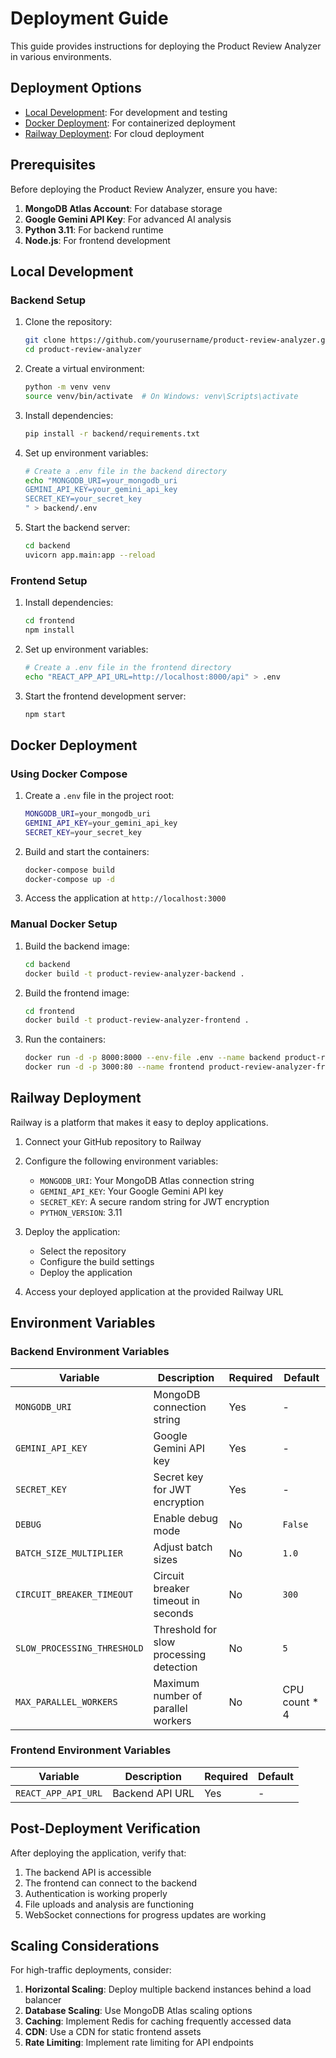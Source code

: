 # Deployment Guide

This guide provides instructions for deploying the Product Review Analyzer in various environments.

## Deployment Options

- [Local Development](#local-development): For development and testing
- [Docker Deployment](#docker-deployment): For containerized deployment
- [Railway Deployment](#railway-deployment): For cloud deployment

## Prerequisites

Before deploying the Product Review Analyzer, ensure you have:

1. **MongoDB Atlas Account**: For database storage
2. **Google Gemini API Key**: For advanced AI analysis
3. **Python 3.11**: For backend runtime
4. **Node.js**: For frontend development

## Local Development

### Backend Setup

1. Clone the repository:
   ```bash
   git clone https://github.com/yourusername/product-review-analyzer.git
   cd product-review-analyzer
   ```

2. Create a virtual environment:
   ```bash
   python -m venv venv
   source venv/bin/activate  # On Windows: venv\Scripts\activate
   ```

3. Install dependencies:
   ```bash
   pip install -r backend/requirements.txt
   ```

4. Set up environment variables:
   ```bash
   # Create a .env file in the backend directory
   echo "MONGODB_URI=your_mongodb_uri
   GEMINI_API_KEY=your_gemini_api_key
   SECRET_KEY=your_secret_key
   " > backend/.env
   ```

5. Start the backend server:
   ```bash
   cd backend
   uvicorn app.main:app --reload
   ```

### Frontend Setup

1. Install dependencies:
   ```bash
   cd frontend
   npm install
   ```

2. Set up environment variables:
   ```bash
   # Create a .env file in the frontend directory
   echo "REACT_APP_API_URL=http://localhost:8000/api" > .env
   ```

3. Start the frontend development server:
   ```bash
   npm start
   ```

## Docker Deployment

### Using Docker Compose

1. Create a `.env` file in the project root:
   ```bash
   MONGODB_URI=your_mongodb_uri
   GEMINI_API_KEY=your_gemini_api_key
   SECRET_KEY=your_secret_key
   ```

2. Build and start the containers:
   ```bash
   docker-compose build
   docker-compose up -d
   ```

3. Access the application at `http://localhost:3000`

### Manual Docker Setup

1. Build the backend image:
   ```bash
   cd backend
   docker build -t product-review-analyzer-backend .
   ```

2. Build the frontend image:
   ```bash
   cd frontend
   docker build -t product-review-analyzer-frontend .
   ```

3. Run the containers:
   ```bash
   docker run -d -p 8000:8000 --env-file .env --name backend product-review-analyzer-backend
   docker run -d -p 3000:80 --name frontend product-review-analyzer-frontend
   ```

## Railway Deployment

Railway is a platform that makes it easy to deploy applications.

1. Connect your GitHub repository to Railway

2. Configure the following environment variables:
   - `MONGODB_URI`: Your MongoDB Atlas connection string
   - `GEMINI_API_KEY`: Your Google Gemini API key
   - `SECRET_KEY`: A secure random string for JWT encryption
   - `PYTHON_VERSION`: 3.11

3. Deploy the application:
   - Select the repository
   - Configure the build settings
   - Deploy the application

4. Access your deployed application at the provided Railway URL

## Environment Variables

### Backend Environment Variables

| Variable | Description | Required | Default |
|----------|-------------|----------|---------|
| `MONGODB_URI` | MongoDB connection string | Yes | - |
| `GEMINI_API_KEY` | Google Gemini API key | Yes | - |
| `SECRET_KEY` | Secret key for JWT encryption | Yes | - |
| `DEBUG` | Enable debug mode | No | `False` |
| `BATCH_SIZE_MULTIPLIER` | Adjust batch sizes | No | `1.0` |
| `CIRCUIT_BREAKER_TIMEOUT` | Circuit breaker timeout in seconds | No | `300` |
| `SLOW_PROCESSING_THRESHOLD` | Threshold for slow processing detection | No | `5` |
| `MAX_PARALLEL_WORKERS` | Maximum number of parallel workers | No | CPU count * 4 |

### Frontend Environment Variables

| Variable | Description | Required | Default |
|----------|-------------|----------|---------|
| `REACT_APP_API_URL` | Backend API URL | Yes | - |

## Post-Deployment Verification

After deploying the application, verify that:

1. The backend API is accessible
2. The frontend can connect to the backend
3. Authentication is working properly
4. File uploads and analysis are functioning
5. WebSocket connections for progress updates are working

## Scaling Considerations

For high-traffic deployments, consider:

1. **Horizontal Scaling**: Deploy multiple backend instances behind a load balancer
2. **Database Scaling**: Use MongoDB Atlas scaling options
3. **Caching**: Implement Redis for caching frequently accessed data
4. **CDN**: Use a CDN for static frontend assets
5. **Rate Limiting**: Implement rate limiting for API endpoints
